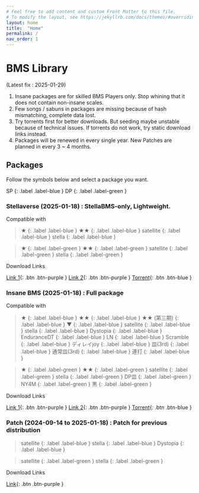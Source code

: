 ```yaml
---
# Feel free to add content and custom Front Matter to this file.
# To modify the layout, see https://jekyllrb.com/docs/themes/#overriding-theme-defaults
layout: home
title:  "Home"
permalink: /
nav_order: 1
---
```


# BMS Library
(Latest fix : 2025-01-29)

1. Insane packages are for skilled BMS Players only. Stop whining that it does not contain non-insane scales.
2. Few songs / sabuns in packages are missing because of hash mismatching, complete data lost.
3. Try torrents first for better downloads. But seeding maybe unstable because of technical issues. If torrents do not work, try static download links instead.
4. Packages will be renewed in every single year. New Patches are planned in every 3 ~ 4 months.

## Packages
Follow the symbols below and select a package you want.

SP
{: .label .label-blue }
DP
{: .label .label-green }


### Stellaverse (2025-01-18) : StellaBMS-only, Lightweight.
Compatible with
>★
>{: .label .label-blue }
>★★
>{: .label .label-blue }
>satellite
>{: .label .label-blue }
>stella
>{: .label .label-blue }

>★
>{: .label .label-green }
>★★
>{: .label .label-green }
>satellite
>{: .label .label-green }
>stella
>{: .label .label-green }


Download Links

[Link 1](https://horie.synology.me:1048/BMS%20Library/Package/Stellaverse%20(2025-01-18).rar){: .btn .btn-purple }
[Link 2](http://horie.iptime.org:1048/list/HDD1/Torrent/Stellaverse%20(2025-01-18).rar){: .btn .btn-purple }
[Torrent](https://drive.google.com/file/d/1ujcE8MBJoWInBkYaJvQEJsBn0kljLqLM/view?usp=sharing){: .btn .btn-blue }


### Insane BMS (2025-01-18) : Full package
Compatible with

>★
>{: .label .label-blue }
>★★
>{: .label .label-blue }
>★★ (第三期)
>{: .label .label-blue }
>▼
>{: .label .label-blue }
>satellite
>{: .label .label-blue }
>stella
>{: .label .label-blue }
>Dystopia
>{: .label .label-blue }
>EnduranceDT
>{: .label .label-blue }
>LN
>{: .label .label-blue }
>Scramble
>{: .label .label-blue }
>ディレイjoy
>{: .label .label-blue }
>皿(3rd)
>{: .label .label-blue }
>通常皿(3rd)
>{: .label .label-blue }
>連打
>{: .label .label-blue }

>★
>{: .label .label-green }
>★★
>{: .label .label-green }
>satellite
>{: .label .label-green }
>stella
>{: .label .label-green }
>DP皿
>{: .label .label-green }
>NY4M
>{: .label .label-green }
>黒
>{: .label .label-green }

Download Links

[Link 1](https://horie.synology.me:1048/BMS%20Library/Package/Insane%20BMS%20(2025-01-18).rar){: .btn .btn-purple }
[Link 2](http://horie.iptime.org:1048/list/HDD1/Torrent/Insane%20BMS%20(2025-01-18).rar){: .btn .btn-purple }
[Torrent](https://drive.google.com/file/d/12cS6rVLnvohLcgESBdM3ONmgXxQ6h9BN/view?usp=sharing){: .btn .btn-blue }

### Patch (2024-09-14 to 2025-01-18) : Patch for previous distribution
>satellite
>{: .label .label-blue }
>stella
>{: .label .label-blue }
>Dystopia
>{: .label .label-blue }

>satellite
>{: .label .label-green }
>stella
>{: .label .label-green }

Download Links

[Link](https://drive.google.com/file/d/1FAcU-sMENRXcCjEF13TSpkY53xeSh-l4/view?usp=drive_link){: .btn .btn-purple }

